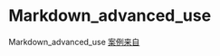 # Markdown_advanced_use
Markdown_advanced_use
[案例来自](https://shd101wyy.github.io/markdown-preview-enhanced/#/zh-cn/markdown-basics)
